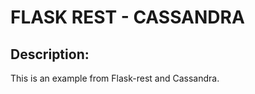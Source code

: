 FLASK REST - CASSANDRA
======================

Description:
-----------

This is an example from Flask-rest and Cassandra.
